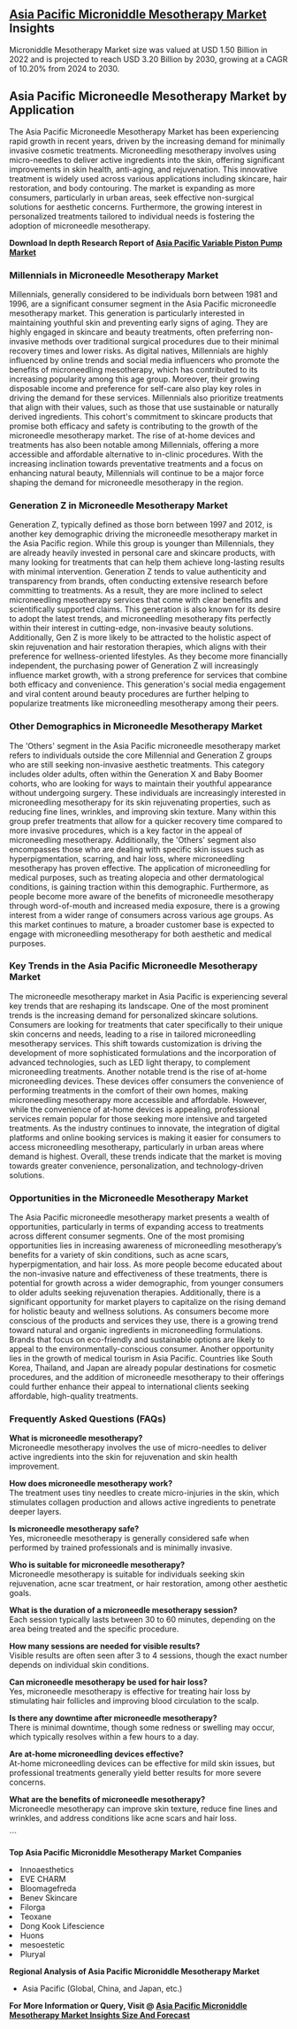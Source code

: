 <h2><a href="https://www.verifiedmarketreports.com/download-sample/?rid=422070&amp;utm_source=Github-Feb&amp;utm_medium=219" target="_blank">Asia Pacific Microniddle Mesotherapy Market</a> Insights</h2><p>Microniddle Mesotherapy Market size was valued at USD 1.50 Billion in 2022 and is projected to reach USD 3.20 Billion by 2030, growing at a CAGR of 10.20% from 2024 to 2030.</p><p><h2>Asia Pacific Microneedle Mesotherapy Market by Application</h2> <p>The Asia Pacific Microneedle Mesotherapy Market has been experiencing rapid growth in recent years, driven by the increasing demand for minimally invasive cosmetic treatments. Microneedling mesotherapy involves using micro-needles to deliver active ingredients into the skin, offering significant improvements in skin health, anti-aging, and rejuvenation. This innovative treatment is widely used across various applications including skincare, hair restoration, and body contouring. The market is expanding as more consumers, particularly in urban areas, seek effective non-surgical solutions for aesthetic concerns. Furthermore, the growing interest in personalized treatments tailored to individual needs is fostering the adoption of microneedle mesotherapy. <br><strong><p><strong>Download In depth Research Report of <a href="https://www.verifiedmarketreports.com/download-sample/?rid=236118&amp;utm_source=Pulse-Dec&amp;utm_medium=219" target="_blank">Asia Pacific Variable Piston Pump Market</a></strong></p></strong></p> <h3>Millennials in Microneedle Mesotherapy Market</h3> <p>Millennials, generally considered to be individuals born between 1981 and 1996, are a significant consumer segment in the Asia Pacific microneedle mesotherapy market. This generation is particularly interested in maintaining youthful skin and preventing early signs of aging. They are highly engaged in skincare and beauty treatments, often preferring non-invasive methods over traditional surgical procedures due to their minimal recovery times and lower risks. As digital natives, Millennials are highly influenced by online trends and social media influencers who promote the benefits of microneedling mesotherapy, which has contributed to its increasing popularity among this age group. Moreover, their growing disposable income and preference for self-care also play key roles in driving the demand for these services. Millennials also prioritize treatments that align with their values, such as those that use sustainable or naturally derived ingredients. This cohort's commitment to skincare products that promise both efficacy and safety is contributing to the growth of the microneedle mesotherapy market. The rise of at-home devices and treatments has also been notable among Millennials, offering a more accessible and affordable alternative to in-clinic procedures. With the increasing inclination towards preventative treatments and a focus on enhancing natural beauty, Millennials will continue to be a major force shaping the demand for microneedle mesotherapy in the region. <h3>Generation Z in Microneedle Mesotherapy Market</h3> <p>Generation Z, typically defined as those born between 1997 and 2012, is another key demographic driving the microneedle mesotherapy market in the Asia Pacific region. While this group is younger than Millennials, they are already heavily invested in personal care and skincare products, with many looking for treatments that can help them achieve long-lasting results with minimal intervention. Generation Z tends to value authenticity and transparency from brands, often conducting extensive research before committing to treatments. As a result, they are more inclined to select microneedling mesotherapy services that come with clear benefits and scientifically supported claims. This generation is also known for its desire to adopt the latest trends, and microneedling mesotherapy fits perfectly within their interest in cutting-edge, non-invasive beauty solutions. Additionally, Gen Z is more likely to be attracted to the holistic aspect of skin rejuvenation and hair restoration therapies, which aligns with their preference for wellness-oriented lifestyles. As they become more financially independent, the purchasing power of Generation Z will increasingly influence market growth, with a strong preference for services that combine both efficacy and convenience. This generation's social media engagement and viral content around beauty procedures are further helping to popularize treatments like microneedling mesotherapy among their peers. <h3>Other Demographics in Microneedle Mesotherapy Market</h3> <p>The 'Others' segment in the Asia Pacific microneedle mesotherapy market refers to individuals outside the core Millennial and Generation Z groups who are still seeking non-invasive aesthetic treatments. This category includes older adults, often within the Generation X and Baby Boomer cohorts, who are looking for ways to maintain their youthful appearance without undergoing surgery. These individuals are increasingly interested in microneedling mesotherapy for its skin rejuvenating properties, such as reducing fine lines, wrinkles, and improving skin texture. Many within this group prefer treatments that allow for a quicker recovery time compared to more invasive procedures, which is a key factor in the appeal of microneedling mesotherapy. Additionally, the 'Others' segment also encompasses those who are dealing with specific skin issues such as hyperpigmentation, scarring, and hair loss, where microneedling mesotherapy has proven effective. The application of microneedling for medical purposes, such as treating alopecia and other dermatological conditions, is gaining traction within this demographic. Furthermore, as people become more aware of the benefits of microneedle mesotherapy through word-of-mouth and increased media exposure, there is a growing interest from a wider range of consumers across various age groups. As this market continues to mature, a broader customer base is expected to engage with microneedling mesotherapy for both aesthetic and medical purposes. <h3>Key Trends in the Asia Pacific Microneedle Mesotherapy Market</h3> <p>The microneedle mesotherapy market in Asia Pacific is experiencing several key trends that are reshaping its landscape. One of the most prominent trends is the increasing demand for personalized skincare solutions. Consumers are looking for treatments that cater specifically to their unique skin concerns and needs, leading to a rise in tailored microneedling mesotherapy services. This shift towards customization is driving the development of more sophisticated formulations and the incorporation of advanced technologies, such as LED light therapy, to complement microneedling treatments. Another notable trend is the rise of at-home microneedling devices. These devices offer consumers the convenience of performing treatments in the comfort of their own homes, making microneedling mesotherapy more accessible and affordable. However, while the convenience of at-home devices is appealing, professional services remain popular for those seeking more intensive and targeted treatments. As the industry continues to innovate, the integration of digital platforms and online booking services is making it easier for consumers to access microneedling mesotherapy, particularly in urban areas where demand is highest. Overall, these trends indicate that the market is moving towards greater convenience, personalization, and technology-driven solutions. <h3>Opportunities in the Microneedle Mesotherapy Market</h3> <p>The Asia Pacific microneedle mesotherapy market presents a wealth of opportunities, particularly in terms of expanding access to treatments across different consumer segments. One of the most promising opportunities lies in increasing awareness of microneedling mesotherapy’s benefits for a variety of skin conditions, such as acne scars, hyperpigmentation, and hair loss. As more people become educated about the non-invasive nature and effectiveness of these treatments, there is potential for growth across a wider demographic, from younger consumers to older adults seeking rejuvenation therapies. Additionally, there is a significant opportunity for market players to capitalize on the rising demand for holistic beauty and wellness solutions. As consumers become more conscious of the products and services they use, there is a growing trend toward natural and organic ingredients in microneedling formulations. Brands that focus on eco-friendly and sustainable options are likely to appeal to the environmentally-conscious consumer. Another opportunity lies in the growth of medical tourism in Asia Pacific. Countries like South Korea, Thailand, and Japan are already popular destinations for cosmetic procedures, and the addition of microneedle mesotherapy to their offerings could further enhance their appeal to international clients seeking affordable, high-quality treatments. <h3>Frequently Asked Questions (FAQs)</h3> <p><strong>What is microneedle mesotherapy?</strong><br>Microneedle mesotherapy involves the use of micro-needles to deliver active ingredients into the skin for rejuvenation and skin health improvement.</p> <p><strong>How does microneedle mesotherapy work?</strong><br>The treatment uses tiny needles to create micro-injuries in the skin, which stimulates collagen production and allows active ingredients to penetrate deeper layers.</p> <p><strong>Is microneedle mesotherapy safe?</strong><br>Yes, microneedle mesotherapy is generally considered safe when performed by trained professionals and is minimally invasive.</p> <p><strong>Who is suitable for microneedle mesotherapy?</strong><br>Microneedle mesotherapy is suitable for individuals seeking skin rejuvenation, acne scar treatment, or hair restoration, among other aesthetic goals.</p> <p><strong>What is the duration of a microneedle mesotherapy session?</strong><br>Each session typically lasts between 30 to 60 minutes, depending on the area being treated and the specific procedure.</p> <p><strong>How many sessions are needed for visible results?</strong><br>Visible results are often seen after 3 to 4 sessions, though the exact number depends on individual skin conditions.</p> <p><strong>Can microneedle mesotherapy be used for hair loss?</strong><br>Yes, microneedle mesotherapy is effective for treating hair loss by stimulating hair follicles and improving blood circulation to the scalp.</p> <p><strong>Is there any downtime after microneedle mesotherapy?</strong><br>There is minimal downtime, though some redness or swelling may occur, which typically resolves within a few hours to a day.</p> <p><strong>Are at-home microneedling devices effective?</strong><br>At-home microneedling devices can be effective for mild skin issues, but professional treatments generally yield better results for more severe concerns.</p> <p><strong>What are the benefits of microneedle mesotherapy?</strong><br>Microneedle mesotherapy can improve skin texture, reduce fine lines and wrinkles, and address conditions like acne scars and hair loss.</p> ```</p><p><strong>Top Asia Pacific Microniddle Mesotherapy Market Companies</strong></p><div data-test-id=""><p><li>Innoaesthetics</li><li> EVE CHARM</li><li> Bloomagefreda</li><li> Benev Skincare</li><li> Filorga</li><li> Teoxane</li><li> Dong Kook Lifescience</li><li> Huons</li><li> mesoestetic</li><li> Pluryal</li></p><div><strong>Regional Analysis of&nbsp;Asia Pacific Microniddle Mesotherapy Market</strong></div><ul><li dir="ltr"><p dir="ltr">Asia Pacific (Global, China, and Japan, etc.)</p></li></ul><p><strong>For More Information or Query, Visit @&nbsp;</strong><strong><a href="https://www.verifiedmarketreports.com/product/microniddle-mesotherapy-market/?utm_source=Github-Feb&amp;utm_medium=219" target="_blank">Asia Pacific Microniddle Mesotherapy Market Insights Size And Forecast</a></strong></p></div><h2>&nbsp;</h2><div data-test-id="">&nbsp;</div>
